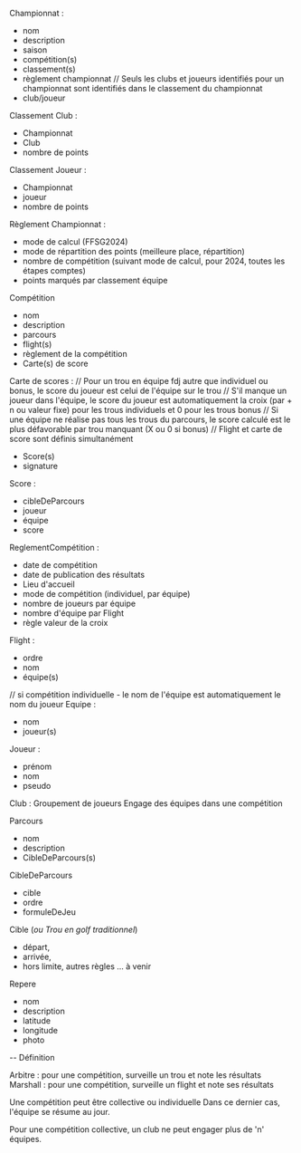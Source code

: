 Championnat :
- nom 
- description
- saison
- compétition(s)
- classement(s)
- règlement championnat
// Seuls les clubs et joueurs identifiés pour un championnat sont identifiés dans le classement du championnat 
- club/joueur

Classement Club :
- Championnat
- Club
- nombre de points

Classement Joueur :
- Championnat
- joueur
- nombre de points

Règlement Championnat :
- mode de calcul (FFSG2024)
- mode de répartition des points (meilleure place, répartition)
- nombre de compétition (suivant mode de calcul, pour 2024, toutes les étapes comptes)
- points marqués par classement équipe


Compétition
- nom
- description
- parcours
- flight(s)
- règlement de la compétition
- Carte(s) de score

Carte de scores :
// Pour un trou en équipe fdj autre que individuel ou bonus, le score du joueur est celui de l'équipe sur le trou
// S'il manque un joueur dans l'équipe, le score du joueur est automatiquement la croix (par + n ou valeur fixe) pour les trous individuels et 0 pour les trous bonus
// Si une équipe ne réalise pas tous les trous du parcours, le score calculé est le plus défavorable par trou manquant (X ou 0 si bonus)
// Flight et carte de score sont définis simultanément
- Score(s)
- signature

Score :
- cibleDeParcours 
- joueur 
- équipe
- score

ReglementCompétition :
- date de compétition
- date de publication des résultats
- Lieu d'accueil
- mode de compétition (individuel, par équipe)
- nombre de joueurs par équipe
- nombre d'équipe par Flight
- règle valeur de la croix

Flight :
- ordre
- nom
- équipe(s)

// si compétition individuelle - le nom de l'équipe est automatiquement le nom du joueur 
Equipe : 
- nom
- joueur(s)

Joueur :
- prénom
- nom 
- pseudo

Club :
Groupement de joueurs
Engage des équipes dans une compétition


Parcours
- nom
- description
- CibleDeParcours(s)

CibleDeParcours
- cible
- ordre
- formuleDeJeu

Cible (*ou Trou en golf traditionnel*)
- départ, 
- arrivée, 
- hors limite, autres règles ... à venir

Repere
- nom
- description
- latitude
- longitude
- photo

-- 
Définition 

Arbitre : pour une compétition, surveille un trou et note les résultats
Marshall : pour une compétition, surveille un flight et note ses résultats

Une compétition peut être collective ou individuelle
Dans ce dernier cas, l'équipe se résume au jour. 

Pour une compétition collective, un club ne peut engager plus de 'n' équipes. 

